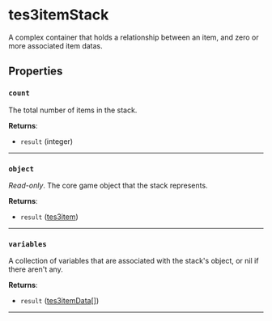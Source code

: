 <!---
	This file is autogenerated. Do not edit this file manually. Your changes will be ignored.
	More information: https://github.com/MWSE/MWSE/tree/master/docs
-->

# tes3itemStack

A complex container that holds a relationship between an item, and zero or more associated item datas.

## Properties

### `count`

The total number of items in the stack.

**Returns**:

* `result` (integer)

***

### `object`

*Read-only*. The core game object that the stack represents.

**Returns**:

* `result` ([tes3item](../../types/tes3item))

***

### `variables`

A collection of variables that are associated with the stack's object, or nil if there aren't any.

**Returns**:

* `result` ([tes3itemData](../../types/tes3itemData)[])

***

